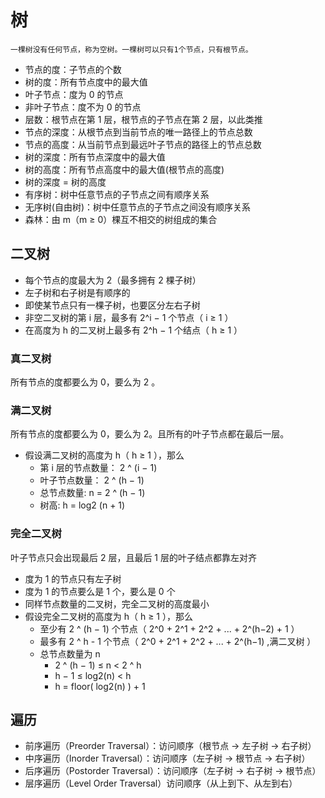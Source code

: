 # 树
```$xslt
一棵树没有任何节点，称为空树。一棵树可以只有1个节点，只有根节点。
```
- 节点的度：子节点的个数
- 树的度：所有节点度中的最大值
- 叶子节点：度为 0 的节点
- 非叶子节点：度不为 0 的节点
- 层数：根节点在第 1 层，根节点的子节点在第 2 层，以此类推
- 节点的深度：从根节点到当前节点的唯一路径上的节点总数
- 节点的高度：从当前节点到最远叶子节点的路径上的节点总数
- 树的深度：所有节点深度中的最大值
- 树的高度：所有节点高度中的最大值(根节点的高度)
- 树的深度 = 树的高度
- 有序树：树中任意节点的子节点之间有顺序关系
- 无序树(自由树)：树中任意节点的子节点之间没有顺序关系
- 森林：由 m（m ≥ 0）棵互不相交的树组成的集合

## 二叉树
- 每个节点的度最大为 2（最多拥有 2 棵子树）
- 左子树和右子树是有顺序的
- 即使某节点只有一棵子树，也要区分左右子树
- 非空二叉树的第 i 层，最多有 2^i − 1 个节点（ i ≥ 1 ）
- 在高度为 h 的二叉树上最多有 2^h − 1 个结点（ h ≥ 1 ）

### 真二叉树
所有节点的度都要么为 0，要么为 2 。
### 满二叉树
所有节点的度都要么为 0，要么为 2。且所有的叶子节点都在最后一层。
- 假设满二叉树的高度为 h（ h ≥ 1 ），那么
  - 第 i 层的节点数量： 2 ^ (i − 1)
  - 叶子节点数量： 2 ^ (h − 1)
  - 总节点数量: n = 2 ^ (h − 1)
  - 树高: h = log2 (n + 1)

### 完全二叉树
叶子节点只会出现最后 2 层，且最后 1 层的叶子结点都靠左对齐
- 度为 1 的节点只有左子树
- 度为 1 的节点要么是 1 个，要么是 0 个
- 同样节点数量的二叉树，完全二叉树的高度最小
- 假设完全二叉树的高度为 h（ h ≥ 1 ），那么
  - 至少有 2 ^ (h − 1) 个节点（ 2^0 + 2^1 + 2^2 + ... + 2^(h−2) + 1 ）
  - 最多有 2 ^ h - 1 个节点（ 2^0 + 2^1 + 2^2 + ... + 2^(h−1) ,满二叉树 ）
  - 总节点数量为 n
    - 2 ^ (h − 1) ≤ n < 2 ^ h
    - h − 1 ≤ log2(n) < h
    - h = floor( log2(n) ) + 1

## 遍历
- 前序遍历（Preorder Traversal）：访问顺序（根节点 -> 左子树 -> 右子树）
- 中序遍历（Inorder Traversal）：访问顺序（左子树 -> 根节点 -> 右子树）
- 后序遍历（Postorder Traversal）：访问顺序（左子树 -> 右子树 -> 根节点）
- 层序遍历（Level Order Traversal）访问顺序（从上到下、从左到右）